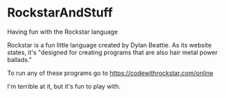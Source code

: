 # RockstarAndStuff
Having fun with the Rockstar language

Rockstar is a fun little language created by Dylan Beattie. As its website states, it's "designed for creating programs that are also hair metal power ballads."

To run any of these programs go to https://codewithrockstar.com/online

I'm terrible at it, but it's fun to play with.

